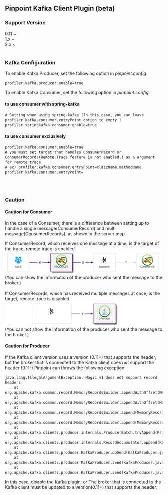 ## Pinpoint Kafka Client Plugin (beta)

### Support Version 
0.11 ~  
1.x ~  
2.x ~
<br><br>

### Kafka Configuration
To enable Kafka Producer, set the following option in *pinpoint.config*:
```
profiler.kafka.producer.enable=true
```

To enable Kafka Consumer, set the following option in *pinpoint.config*:

#### to use consumer with spring-kafka
```
# Setting when using spring-kafka (In this case, you can leave profiler.kafka.consumer.entryPoint option to empty.)
profiler.springkafka.consumer.enable=true
```

#### to use consumer  exclusively
```
profiler.kafka.consumer.enable=true
# you must set target that handles ConsumerRecord or ConsumerRecords(Remote Trace feature is not enabled.) as a argument for remote trace
# ex) profiler.kafka.consumer.entryPoint=clazzName.methodName
profiler.kafka.consumer.entryPoint=
```
<br><br>


### Caution 
#### Caution for Consumer 
In the case of a Consumer, 
there is a difference between setting up to handle a single message(ConsumerRecord) and multi message(ConsumerRecords), as shown in the server map. 

If ConsumerRecord, which receives one message at a time, is the target of the trace, remote trace is enabled.   
  ![Kafka Server Map](../../doc/images/plugin/kafka/servermap1.png)  
(You can show the information of the producer who sent the message to the broker.)
<br><br>
If ConsumerRecords, which has received multiple messages at once, is the target, remote trace is disabled. 
  ![Kafka Server Map2](../../doc/images/plugin/kafka/servermap2.png)  
(You can not show the information of the producer who sent the message to the broker.)


#### Caution for Producer
If the Kafka client version uses a version (0.11+) that supports the header, but the broker that is connected to the Kafka client does not support the header (0.11-) 
Pinpoint can throws the following exception:
```
java.lang.IllegalArgumentException: Magic v1 does not support record headers
	at org.apache.kafka.common.record.MemoryRecordsBuilder.appendWithOffset(MemoryRecordsBuilder.java:410)
	at org.apache.kafka.common.record.MemoryRecordsBuilder.appendWithOffset(MemoryRecordsBuilder.java:449)
	at org.apache.kafka.common.record.MemoryRecordsBuilder.append(MemoryRecordsBuilder.java:506)
	at org.apache.kafka.common.record.MemoryRecordsBuilder.append(MemoryRecordsBuilder.java:529)
	at org.apache.kafka.clients.producer.internals.ProducerBatch.tryAppend(ProducerBatch.java:107)
	at org.apache.kafka.clients.producer.internals.RecordAccumulator.append(RecordAccumulator.java:223)
	at org.apache.kafka.clients.producer.KafkaProducer.doSend(KafkaProducer.java:864)
	at org.apache.kafka.clients.producer.KafkaProducer.send(KafkaProducer.java:803)
	at org.apache.kafka.clients.producer.KafkaProducer.send(KafkaProducer.java:690)
```

In this case, disable the Kafka plugin.
or 
The broker that is connected to the Kafka client must be updated to a version(0.11+) that supports the header.
